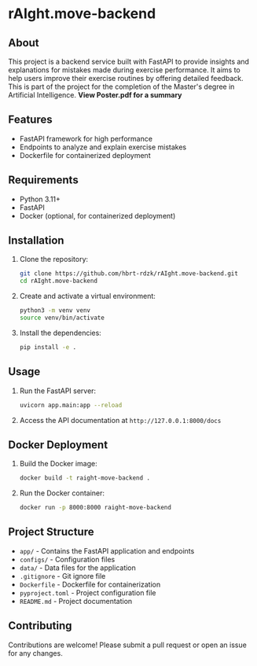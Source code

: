 # rAIght.move-backend

## About

This project is a backend service built with FastAPI to provide insights and explanations for mistakes made during exercise performance. It aims to help users improve their exercise routines by offering detailed feedback. This is part of the project for the completion of the Master's degree in Artificial Intelligence. **View Poster.pdf for a summary**
## Features

- FastAPI framework for high performance
- Endpoints to analyze and explain exercise mistakes
- Dockerfile for containerized deployment

## Requirements

- Python 3.11+
- FastAPI
- Docker (optional, for containerized deployment)

## Installation

1. Clone the repository:
   ```bash
   git clone https://github.com/hbrt-rdzk/rAIght.move-backend.git
   cd rAIght.move-backend
   ```

2. Create and activate a virtual environment:
   ```bash
   python3 -m venv venv
   source venv/bin/activate
   ```

3. Install the dependencies:
   ```bash
   pip install -e .
   ```

## Usage

1. Run the FastAPI server:
   ```bash
   uvicorn app.main:app --reload
   ```

2. Access the API documentation at `http://127.0.0.1:8000/docs`

## Docker Deployment

1. Build the Docker image:
   ```bash
   docker build -t raight-move-backend .
   ```

2. Run the Docker container:
   ```bash
   docker run -p 8000:8000 raight-move-backend
   ```

## Project Structure

- `app/` - Contains the FastAPI application and endpoints
- `configs/` - Configuration files
- `data/` - Data files for the application
- `.gitignore` - Git ignore file
- `Dockerfile` - Dockerfile for containerization
- `pyproject.toml` - Project configuration file
- `README.md` - Project documentation

## Contributing

Contributions are welcome! Please submit a pull request or open an issue for any changes.
